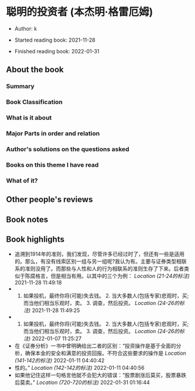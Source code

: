 # 聪明的投资者 (本杰明·格雷厄姆)
* Author: k
* Started reading book: 2021-11-28

* Finished reading book: 2022-01-31


## About the book

### Summary

### Book Classification

### What is it about

### Major Parts in order and relation

### Author's solutions on the questions asked

### Books on this theme I have read

### What of it?

## Other people's reviews

## Book notes


## Book highlights

* 追溯到1914年的准则，我们发现，尽管许多已经过时了，但还有一些是适用的。那么，有没有线索区别一组与另一组呢?我认为有。主要与证券类型相联系的准则没用了。而那些与人性和人的行为相联系的准则生存了下来。后者类似于陈腐格言，但是相当有用。以其中的三个为例： *Location (21-24的标注)* 2021-11-28 11:49:18
* 1. 如果投机，最终你将(可能)失去钱。 2. 当大多数人(包括专家)悲观时，买;而当他们相当乐观时，卖。 3. 调查，然后投资。 *Location (24-26的标注)* 2021-11-28 11:49:25
* 1. 如果投机，最终你将(可能)失去钱。 2. 当大多数人(包括专家)悲观时，买;而当他们相当乐观时，卖。 3. 调查，然后投资。 *Location (24-26的标注)* 2022-01-07 11:25:27
* 在《证券分析》一书中曾明确给出二者的区别：“投资操作是基于全面的分析，确保本金的安全和满意的投资回报。不符合这些要求的操作是 *Location (141-142的标注)* 2022-01-11 04:40:42
* 性的。” *Location (142-142的标注)* 2022-01-11 04:40:56
* 如果他记住这样一句格言他就不会犯大的错误：“股票剧涨后莫买，股票暴跌后莫卖。” *Location (720-720的标注)* 2022-01-31 01:16:44
